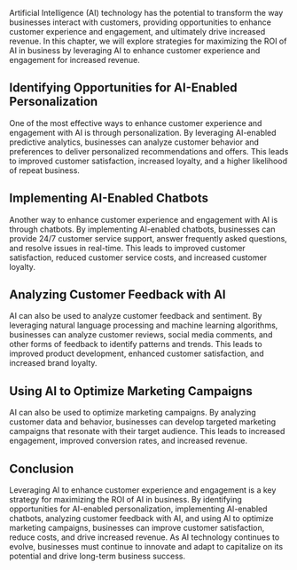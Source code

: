 
Artificial Intelligence (AI) technology has the potential to transform the way businesses interact with customers, providing opportunities to enhance customer experience and engagement, and ultimately drive increased revenue. In this chapter, we will explore strategies for maximizing the ROI of AI in business by leveraging AI to enhance customer experience and engagement for increased revenue.

Identifying Opportunities for AI-Enabled Personalization
--------------------------------------------------------

One of the most effective ways to enhance customer experience and engagement with AI is through personalization. By leveraging AI-enabled predictive analytics, businesses can analyze customer behavior and preferences to deliver personalized recommendations and offers. This leads to improved customer satisfaction, increased loyalty, and a higher likelihood of repeat business.

Implementing AI-Enabled Chatbots
--------------------------------

Another way to enhance customer experience and engagement with AI is through chatbots. By implementing AI-enabled chatbots, businesses can provide 24/7 customer service support, answer frequently asked questions, and resolve issues in real-time. This leads to improved customer satisfaction, reduced customer service costs, and increased customer loyalty.

Analyzing Customer Feedback with AI
-----------------------------------

AI can also be used to analyze customer feedback and sentiment. By leveraging natural language processing and machine learning algorithms, businesses can analyze customer reviews, social media comments, and other forms of feedback to identify patterns and trends. This leads to improved product development, enhanced customer satisfaction, and increased brand loyalty.

Using AI to Optimize Marketing Campaigns
----------------------------------------

AI can also be used to optimize marketing campaigns. By analyzing customer data and behavior, businesses can develop targeted marketing campaigns that resonate with their target audience. This leads to increased engagement, improved conversion rates, and increased revenue.

Conclusion
----------

Leveraging AI to enhance customer experience and engagement is a key strategy for maximizing the ROI of AI in business. By identifying opportunities for AI-enabled personalization, implementing AI-enabled chatbots, analyzing customer feedback with AI, and using AI to optimize marketing campaigns, businesses can improve customer satisfaction, reduce costs, and drive increased revenue. As AI technology continues to evolve, businesses must continue to innovate and adapt to capitalize on its potential and drive long-term business success.
